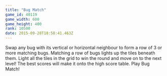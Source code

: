 ```yaml
---
title: "Bug Match"
game_id: 40119
game_width: 600
game_height: 400
rank: 10500
date: 2015-09-28T18:58:41.463Z
---
```

Swap any bug with its vertical or horizontal neighbour to form a row of 3 or more matching bugs. Matching a row of bugs lights up the tiles beneath them. Light all the tiles in the grid to win the round and move on to the next level! The best scores will make it onto the high score table. Play Bug Match!